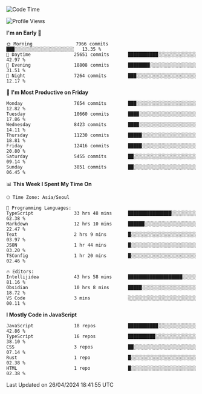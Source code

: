 <!--START_SECTION:waka-->
![Code Time](http://img.shields.io/badge/Code%20Time-5%2C986%20hrs%2022%20mins-blue)

![Profile Views](http://img.shields.io/badge/Profile%20Views-6-blue)

**I'm an Early 🐤** 

```text
🌞 Morning                7966 commits        ███░░░░░░░░░░░░░░░░░░░░░░   13.35 % 
🌆 Daytime                25651 commits       ███████████░░░░░░░░░░░░░░   42.97 % 
🌃 Evening                18808 commits       ████████░░░░░░░░░░░░░░░░░   31.51 % 
🌙 Night                  7264 commits        ███░░░░░░░░░░░░░░░░░░░░░░   12.17 % 
```
📅 **I'm Most Productive on Friday** 

```text
Monday                   7654 commits        ███░░░░░░░░░░░░░░░░░░░░░░   12.82 % 
Tuesday                  10660 commits       ████░░░░░░░░░░░░░░░░░░░░░   17.86 % 
Wednesday                8423 commits        ████░░░░░░░░░░░░░░░░░░░░░   14.11 % 
Thursday                 11230 commits       █████░░░░░░░░░░░░░░░░░░░░   18.81 % 
Friday                   12416 commits       █████░░░░░░░░░░░░░░░░░░░░   20.80 % 
Saturday                 5455 commits        ██░░░░░░░░░░░░░░░░░░░░░░░   09.14 % 
Sunday                   3851 commits        ██░░░░░░░░░░░░░░░░░░░░░░░   06.45 % 
```


📊 **This Week I Spent My Time On** 

```text
🕑︎ Time Zone: Asia/Seoul

💬 Programming Languages: 
TypeScript               33 hrs 48 mins      ████████████████░░░░░░░░░   62.38 % 
Markdown                 12 hrs 10 mins      ██████░░░░░░░░░░░░░░░░░░░   22.47 % 
Text                     2 hrs 9 mins        █░░░░░░░░░░░░░░░░░░░░░░░░   03.97 % 
JSON                     1 hr 44 mins        █░░░░░░░░░░░░░░░░░░░░░░░░   03.20 % 
TSConfig                 1 hr 20 mins        █░░░░░░░░░░░░░░░░░░░░░░░░   02.46 % 

🔥 Editors: 
Intellijidea             43 hrs 58 mins      ████████████████████░░░░░   81.16 % 
Obsidian                 10 hrs 8 mins       █████░░░░░░░░░░░░░░░░░░░░   18.72 % 
VS Code                  3 mins              ░░░░░░░░░░░░░░░░░░░░░░░░░   00.11 % 
```

**I Mostly Code in JavaScript** 

```text
JavaScript               18 repos            ███████████░░░░░░░░░░░░░░   42.86 % 
TypeScript               16 repos            ██████████░░░░░░░░░░░░░░░   38.10 % 
CSS                      3 repos             ██░░░░░░░░░░░░░░░░░░░░░░░   07.14 % 
Rust                     1 repo              █░░░░░░░░░░░░░░░░░░░░░░░░   02.38 % 
HTML                     1 repo              █░░░░░░░░░░░░░░░░░░░░░░░░   02.38 % 
```




 Last Updated on 26/04/2024 18:41:55 UTC
<!--END_SECTION:waka-->
